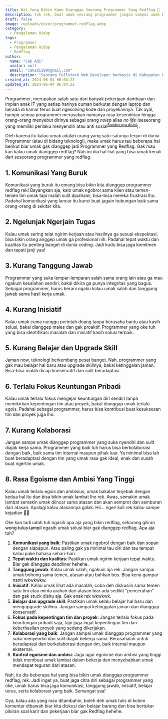 ```yaml
---
title: Hal Yang Bikin Kamu Dianggap Seorang Programmer Yang Redflag 🚩
description: Yuk rek, buat umak seorang programmer jangan sampai umak bikin citra dirimu sebagai programmer langsung dicap sebagai Programmer yang Redflag biar proyekanmu gacor terus.
draft: false
image: /uploads/cover/programmer-redflag.webp
category:
  - Pengalaman Hidup
tags:
  - Programmer
  - Pengalaman Hidup
  - Redflag
author:
  name: "Cak Adi"
  avatar: null
  email: "cakadi190@gmail.com"
  description: "Seorang Fullstack Web Developer berbasis di Kabupaten Ngawi, dengan passion mendalam dalam desain dan teknologi. Kini, ia juga tengah mengeksplorasi ketertarikannya yang baru terhadap geografi, memperluas cakrawalanya dalam dunia yang penuh inspirasi dan inovasi."
created_at: 2024-06-04 06:04:22
updated_at: 2024-06-04 06:04:22
---
```


Programmer, merupakan salah satu dari banyak pekerjaan dambaan dan impian anak IT yang setiap harinya cuman berkutat dengan laptop dan berada di kamar terus buat ngesolving kode dan proyekannya. Tak ayal, hampir semua programmer merasakan namanya rasa kesendirian hingga orang-orang menyebut dirinya sebagai orang *nolep* alias *no life* (seseorang yang memiliki perilaku menyendiri atau anti sosial<sup>[Sumbernya disini](https://www.detik.com/bali/berita/d-6496207/nolep-adalah-bahasa-gaul-no-life-begini-ciri-cirinya)</sup>).

Oleh karena itu kalau umak adalah orang yang satu-satunya terjun di dunia Programmer (atau di bidang teknologi), maka umak harus tau beberapa hal berikut biar umak gak dianggep jadi Programmer yang Redflag. Gak mau kan kalau umak dianggep redflag? Nah ini dia hal-hal yang bisa umak kenali dari seseorang programmer yang redflag.

## 1. Komunikasi Yang Buruk
Komunikasi yang buruk itu emang bisa bikin kita dianggep programmer redflag rek! Bayangkan aja, kalo umak ngobrol sama klien atau temen-temen tim umak tapi malah sulit dipahami, bisa-bisa mereka frustrasi lho. Padahal komunikasi yang lancar itu kunci buat jagain hubungan baik sama orang-orang di sekitar kita.

## 2. Ngelunjak Ngerjain Tugas
Kalau umak sering telat ngirim kerjaan atau hasilnya ga sesuai ekspektasi, bisa bikin orang anggep umak ga profesional nih. Padahal tepat waktu dan kualitas itu penting banget di dunia coding. Jadi kudu bisa jaga komitmen dan tepati janji yaa!

## 3. Kurang Tanggung Jawab
Programmer yang suka lempar-lemparan salah sama orang lain atau ga mau ngakuin kesalahan sendiri, bakal dikira ga punya integritas yang bagus. Sebagai programmer, harus berani ngaku kalau umak salah dan tanggung jawab sama hasil kerja umak.

## 4. Kurang Inisiatif
Kalau umak cuma nunggu perintah doang tanpa berusaha bantu atau kasih solusi, bakal dianggep males dan gak proaktif. Programmer yang oke tuh yang bisa identifikasi masalah dan inisiatif kasih solusi terbaik.

## 5. Kurang Belajar dan Upgrade Skill
Jaman now, teknologi berkembang pesat banget. Nah, programmer yang gak mau belajar hal baru atau upgrade skillnya, bakal ketinggalan jaman. Bisa-bisa malah dicap konservatif dan sulit beradaptasi.

## 6. Terlalu Fokus Keuntungan Pribadi
Kalau umak terlalu fokus mengejar keuntungan diri sendiri tanpa memikirkan kepentingan tim atau proyek, bakal dianggap umak terlalu egois. Padahal sebagai programmer, harus bisa kontribusi buat kesuksesan tim dan proyek juga lho.

## 7. Kurang Kolaborasi
Jangan sampe umak dianggep programmer yang suka nyendiri dan sulit diajak kerja sama. Programmer yang baik tuh harus bisa berkolaborasi dengan baik, baik sama tim internal maupun pihak luar. Ya minimal bisa lah buat beradaptasi dengan tim yang umak rasa gak ideal, enak dan susah buat ngertiin umak.

## 8. Rasa Egoisme dan Ambisi Yang Tinggi
Kalau umak terlalu egois dan ambisius, umak bakalan terjebak dengan kedua hal itu dan bisa bikin umak lambat lho rek. Awas, semakin umak lambat semakin umak diincar sama atasan dan akan semprot dan semburan dari atasan. Apalagi kalau atasannya galak. Hii... ngeri kali rek kalau sampe kejadian 🤣🫠

Oke kan tadi udah tuh ngasih apa aja yang bikin redflag, sekarang giliran <s>wong tulus tampil</s> ngasih umak solusi biar gak dianggep redflag. Apa aja tuh?

1. **Komunikasi yang baik**: Pastikan umak ngobrol dengan baik dan sopan dengan siapapun. Atau paling gak ya minimal tau diri dan tau tempat kalau pake bahasa sehari-hari.
2. **Tepat waktu dan kualitas**: Pastikan umak ngirim kerjaan tepat waktu. Biar gak dianggep *deadliner* hehehe.
3. **Tanggung jawab**: Kalau umak salah, ngakuin aja rek. Jangan sampai umak bohong sama temen, atasan atau bahkan bos. Bisa kena gampar nanti wkwkwkw.
4. **Inisiatif**: Kalau umak lihat ada masalah, coba deh diskusiin sama temen satu tim atau minta arahan dari atasan biar ada sedikit "pencerahan" dan gak stuck disitu aja. Gak enak rek wkwkwk.
5. **Belajar dan upgrade skill**: Pastikan umak selalu belajar hal baru dan mengupgrade skillmu. Jangan sampai ketinggalan jaman dan dianggap konservatif.
6. **Fokus pada kepentingan tim dan proyek**: Jangan terlalu fokus pada keuntungan pribadi saja, tapi juga ingat kepentingan tim dan keberhasilan proyek yang sedang dikerjakan.
7. **Kolaborasi yang baik**: Jangan sampai umak dianggap programmer yang suka menyendiri dan sulit diajak bekerja sama. Berusahalah untuk beradaptasi dan berkolaborasi dengan tim, baik internal maupun eksternal.
8. **Kontrol egoisme dan ambisi**: Jaga agar egoisme dan ambisi yang tinggi tidak membuat umak lambat dalam bekerja dan menyebabkan umak mendapat teguran dari atasan.

Nah, itu dia beberapa hal yang bisa bikin umak dianggap programmer redflag, rek. Jadi inget ya, buat jaga citra diri sebagai programmer yang oke, umak harus bisa jaga komunikasi, tanggung jawab, inisiatif, belajar terus, serta kolaborasi yang baik. Semangat yaa!

Oya, kalau ada yang mau ditambahin, boleh deh umak tulis di kolom komentar dibawah biar kita diskusi dan belajar bareng dan bisa bertukar pikiran soal karir dan pekerjaan biar gak Redflag hehehe.